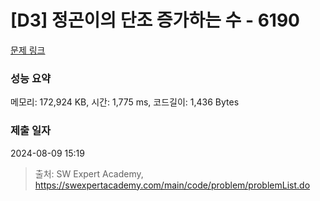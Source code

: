 # [D3] 정곤이의 단조 증가하는 수 - 6190 

[문제 링크](https://swexpertacademy.com/main/code/problem/problemDetail.do?contestProbId=AWcPjEuKAFgDFAU4) 

### 성능 요약

메모리: 172,924 KB, 시간: 1,775 ms, 코드길이: 1,436 Bytes

### 제출 일자

2024-08-09 15:19



> 출처: SW Expert Academy, https://swexpertacademy.com/main/code/problem/problemList.do